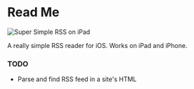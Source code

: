 # Read Me

![Super Simple RSS on iPad](https://blog-geofcrowl-static-images.s3.amazonaws.com/2019-02-03-super-simple-rss/super-simple-rss-screenshot-ipad.png)

A really simple RSS reader for iOS. Works on iPad and iPhone.


### TODO

- Parse and find RSS feed in a site's HTML
